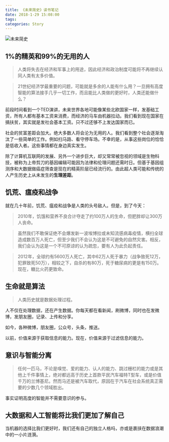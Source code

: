 ```yaml
---
title: 《未来简史》读书笔记
date: 2018-1-29 15:08:00
tags: 
categories: Story
---
```


![未来简史](/blog/images/20180129_homo_deus.jpg)

## 1%的精英和99%的无用的人

> 人类将失去在经济和军事上的用途，因此经济和政治制度可能将不再继续认同人类有太多价值。

> 21世纪经济学最重要的问题，可能就是多余的人能有什么用？一旦拥有高度智能的算法接手几乎一切工作，而且能比人类做的更好时，人类还能做什么？


前段时间看到一个TED演讲，未来世界各地可能像某些北欧国家一样，发基础工资，所有人都有基本工资来消费，而经济的马车由机器拉动。我们看到现在国家在搞扶贫，其实就是发社会基本工资。只不过还够不上发达国家而已。

社会的贫富差距会加大。绝大多数人将会沦为无用的人。我们看到整个社会逐渐淘汰了一些简单的工作。例如扫马路、看守停车场。不幸的是，从事这些岗位的恰恰是低收入者。这些事情都在身边真实发生。

除了计算机互联网的发展、另外一个进步巨大，却又常常被忽视的领域是生物科技，被称为上帝剪刀的基因编辑可能因为法律和伦理问题还需时日。但基于基因组测序和大数据做癌症筛查是现在的精英阶层已经流行的。由此超人类可能和传统的人产生历史上从未发生的**生理差距**。

<!--more-->

## 饥荒、瘟疫和战争

就在几十年前，饥荒、瘟疫和战争是人类的头号敌人。但是，到了今天：

> 2010年，饥饿和营养不良合计夺走了约100万人的生命，但肥胖却让300万人丧命。

> 虽然我们不敢保证绝不会爆发新一波埃博拉或未知流感病毒疫情，横扫全球造成数百万人死亡，但至少我们不会认为这是不可避免的自然灾害。相反，我们会认为这是一个不可原谅的认为疏忽，要有人为此负起责任。

> 2012年，全球约有5600万人死亡，其中62万人死于暴力（战争致死12万，犯罪致死50万），相较之下，自杀的有80万，死于糖尿病的更是有150万。现在，糖比火药更致命。


## 生命就是算法

> 人类历史就是数据处理过程。

人不仅在处理数据，还在产生数据。你每天都在看新闻，刷微博，同时也在发微博，发朋友圈，记录、上传和分享。

如今，各种微博，朋友圈，公众号，头条，推送。

以前，价值来源于获取信息的能力。现在，价值来源于过滤信息的能力。



## 意识与智能分离

> 任何一匹马，不论是嗅觉、爱的能力、认人的能力、跳过栅栏的能力或是其他上千件事情上，绝对都远高于历史上首款平民汽车福特T型车，或是价值千万的兰博基尼。然而马还是被汽车取代，原因在于汽车在社会系统真正需要的少数几个领域胜出。

事实证明高度的智能并不需要意识的参与。

## 大数据和人工智能将比我们更加了解自己

当机器的选择比我们更好时，我们还有自己的独立人格吗，亦或是裹挟在数据浪潮中的一小片涟漪。



